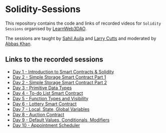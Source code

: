 # Solidity-Sessions

This repository contains the code and links of recorded videos for `Solidity Sessions` organised by [LearnWeb3DAO](https://twitter.com/LearnWeb3DAO).

The sessions are taught by [Sahil Aujla](https://twitter.com/SahilAujla15) and [Larry Cutts](https://twitter.com/LarryCutts6) and moderated by [Abbas Khan](https://twitter.com/KhanAbbas201).

## Links to the recorded sessions

- [Day 1 - Introduction to Smart Contracts & Solidity](https://www.youtube.com/watch?v=-uTg8kEqBiw)
- [Day 2 - Simple Storage Smart Contract Part 1](https://www.youtube.com/watch?v=Bb1GJ_hDz0s)
- [Day 2 - Simple Storage Smart Contract Part 2](https://www.youtube.com/watch?v=jo9c9p8bcqA)
- [Day 3 - Primitive Data Types](https://youtu.be/PVhapQRcs-g)
- [Day 4 - To-do List Smart Contract](https://youtu.be/kPA6szuTBkM)
- [Day 5 - Function Types and Visibility](https://youtu.be/J0qjokiPbcE)
- [Day 6 - Lottery Smart Contract](https://youtu.be/9VaGdtp6Vtk)
- [Day 7 - Local, State, Global Variables](https://youtu.be/jfUlqqnLg6s)
- [Day 8 - Auction Contract](https://youtu.be/DqK_MtAhEtM)
- [Day 9 - Default Values, Conditionals, Modifiers](https://youtu.be/1cEYNu8EYT0)
- [Day 10 - Appointment Scheduler](https://youtu.be/iXMURiaz3Fk)

